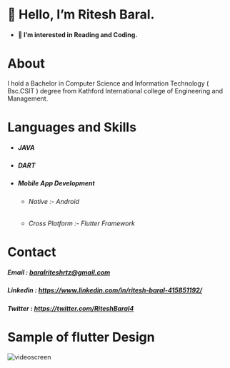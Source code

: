 # 👋 Hello, I’m Ritesh Baral.


* #### 👀 I’m interested in Reading and Coding. 


# About 
I hold a Bachelor in Computer Science and Information Technology ( Bsc.CSIT ) degree from Kathford International college of Engineering and Management.



# Languages and Skills

   * #####  JAVA
   * #####  DART
   * #####  Mobile App Development 
        * ######  Native         :- Android
        * ######  Cross Platform :- Flutter Framework 
        
    
   
# Contact

  #####  Email     : baralriteshrtz@gmail.com
  #####  Linkedin  : https://www.linkedin.com/in/ritesh-baral-415851192/
  #####  Twitter   : https://twitter.com/RiteshBaral4 
                      
                      
# Sample of flutter Design 
  ![videoscreen](https://user-images.githubusercontent.com/53189504/141793238-f07a4509-0487-48c4-a192-ebbd04619954.png)


                     
                     
<!---
Ritesh-056/Ritesh-056 is a ✨ special ✨ repository because its `README.md` (this file) appears on your GitHub profile.
You can click the Preview link to take a look at your changes.
--->
